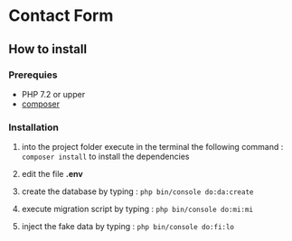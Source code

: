 # Contact Form 



## How to install 

### Prerequies 

- PHP 7.2 or upper 
- [composer](https://getcomposer.org/) 

### Installation

1. into the project folder execute in the terminal the following command : `composer install` to install the dependencies

2. edit the file **.env**

3. create the database by typing : `php bin/console do:da:create` 

4. execute migration script  by typing : `php bin/console do:mi:mi`

5. inject the fake data by typing : `php bin/console do:fi:lo`







